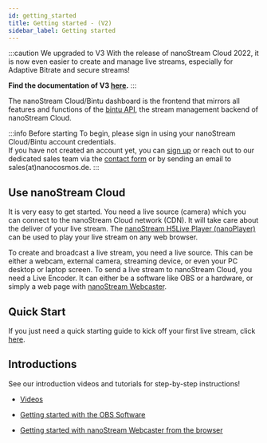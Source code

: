 ```yaml
---
id: getting_started
title: Getting started - (V2)
sidebar_label: Getting started
---
```


:::caution We upgraded to V3
With the release of nanoStream Cloud 2022, it is now even easier to create and manage live streams, especially for Adaptive Bitrate and secure streams! <br/>

**Find the documentation of V3 [here](../cloud-frontend-v3/Dashboard_Overview).**
:::

The nanoStream Cloud/Bintu dashboard is the frontend that mirrors all features and functions of the [bintu API](../cloud/bintu_api), the stream management backend of nanoStream Cloud. 

:::info Before starting
To begin, please sign in using your nanoStream Cloud/Bintu account credentials. <br/>
If you have not created an account yet, you can [sign up](https://dashboard.nanostream.cloud/auth?signup) or reach out to our dedicated sales team via the [contact form](https://www.nanocosmos.de/contact) or by sending an email to sales(at)nanocosmos.de.
:::

## Use nanoStream Cloud

It is very easy to get started. You need a live source (camera) which you can connect to the nanoStream Cloud network (CDN). It will take care about the deliver of your live stream. 
The [nanoStream H5Live Player (nanoPlayer)](../nanoplayer/nanoplayer_introduction) can be used to play your live stream on any web browser. 

To create and broadcast a live stream, you need a live source.
This can be either a webcam, external camera, streaming device, or even your PC desktop or laptop screen.
To send a live stream to nanoStream Cloud, you need a Live Encoder. It can either be a software like OBS or a hardware, or simply a web page with [nanoStream Webcaster](../webrtc/nanostream_webrtc_introduction).

## Quick Start

If you just need a quick starting guide to kick off your first live stream, click [here](How_to_Start_a_Stream.md).

## Introductions

See our introduction videos and tutorials for step-by-step instructions!

- [Videos](https://www.nanocosmos.de/blog/videos)

- [Getting started with the OBS Software](https://www.nanocosmos.de/blog/2020/01/how-to-use-obs-as-a-live-encoder-for-your-nanostream/)

- [Getting started with nanoStream Webcaster from the browser](How_to_Use_the_nanoStream_Webcaster)


